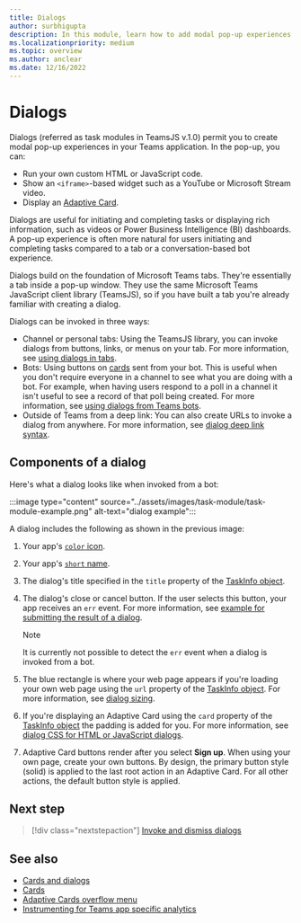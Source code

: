```yaml
---
title: Dialogs
author: surbhigupta
description: In this module, learn how to add modal pop-up experiences to collect or display information to your users from your Microsoft Teams apps.
ms.localizationpriority: medium
ms.topic: overview
ms.author: anclear
ms.date: 12/16/2022
---
```


# Dialogs

Dialogs (referred as task modules in TeamsJS v.1.0) permit you to create modal pop-up experiences in your Teams application. In the pop-up, you can:

* Run your own custom HTML or JavaScript code.
* Show an `<iframe>`-based widget such as a YouTube or Microsoft Stream video.
* Display an [Adaptive Card](/adaptive-cards/).

Dialogs are useful for initiating and completing tasks or displaying rich information, such as videos or Power Business Intelligence (BI) dashboards. A pop-up experience is often more natural for users initiating and completing tasks compared to a tab or a conversation-based bot experience.

Dialogs build on the foundation of Microsoft Teams tabs. They're essentially a tab inside a pop-up window. They use the same Microsoft Teams JavaScript client library (TeamsJS), so if you have built a tab you're already familiar with creating a dialog.

Dialogs can be invoked in three ways:

* Channel or personal tabs: Using the TeamsJS library, you can invoke dialogs from buttons, links, or menus on your tab. For more information, see [using dialogs in tabs](~/task-modules-and-cards/task-modules/task-modules-tabs.md).
* Bots: Using buttons on [cards](~/task-modules-and-cards/cards/cards-reference.md) sent from your bot. This is useful when you don't require everyone in a channel to see what you are doing with a bot. For example, when having users respond to a poll in a channel it isn't useful to see a record of that poll being created. For more information, see [using dialogs from Teams bots](~/task-modules-and-cards/task-modules/task-modules-bots.md).
* Outside of Teams from a deep link: You can also create URLs to invoke a dialog from anywhere. For more information, see [dialog deep link syntax](~/concepts/build-and-test/deep-link-application.md#deep-link-to-open-a-task-module).

## Components of a dialog

Here's what a dialog looks like when invoked from a bot:

:::image type="content" source="../assets/images/task-module/task-module-example.png" alt-text="dialog example":::

A dialog includes the following as shown in the previous image:

1. Your app's [`color` icon](~/resources/schema/manifest-schema.md#icons).
2. Your app's [`short` name](~/resources/schema/manifest-schema.md#name).
3. The dialog's title specified in the `title` property of the [TaskInfo object](~/task-modules-and-cards/task-modules/invoking-task-modules.md#the-taskinfo-object).
4. The dialog's close or cancel button. If the user selects this button, your app receives an `err` event. For more information, see [example for submitting the result of a dialog](~/task-modules-and-cards/task-modules/task-modules-tabs.md#example-of-submitting-the-result-of-a-task-module).

    > [!NOTE]
    > It is currently not possible to detect the `err` event when a dialog is invoked from a bot.

5. The blue rectangle is where your web page appears if you're loading your own web page using the `url` property of the [TaskInfo object](~/task-modules-and-cards/task-modules/invoking-task-modules.md#the-taskinfo-object). For more information, see [dialog sizing](~/task-modules-and-cards/task-modules/invoking-task-modules.md#task-module-sizing).
6. If you're displaying an Adaptive Card using the `card` property of the [TaskInfo object](~/task-modules-and-cards/task-modules/invoking-task-modules.md#the-taskinfo-object) the padding is added for you. For more information, see [dialog CSS for HTML or JavaScript dialogs](~/task-modules-and-cards/task-modules/invoking-task-modules.md#task-module-css-for-html-or-javascript-task-modules).
7. Adaptive Card buttons render after you select **Sign up**. When using your own page, create your own buttons. By design, the primary button style (solid) is applied to the last root action in an Adaptive Card.  For all other actions, the default button style is applied.

## Next step

> [!div class="nextstepaction"]
> [Invoke and dismiss dialogs](~/task-modules-and-cards/task-modules/invoking-task-modules.md)

## See also

* [Cards and dialogs](cards-and-task-modules.md)
* [Cards](~/task-modules-and-cards/what-are-cards.md)
* [Adaptive Cards overflow menu](~/task-modules-and-cards/cards/cards-format.md#adaptive-cards-overflow-menu)
* [Instrumenting for Teams app specific analytics](../concepts/design/overview-analytics.md#instrumenting-for-teams-app-specific-analytics)
